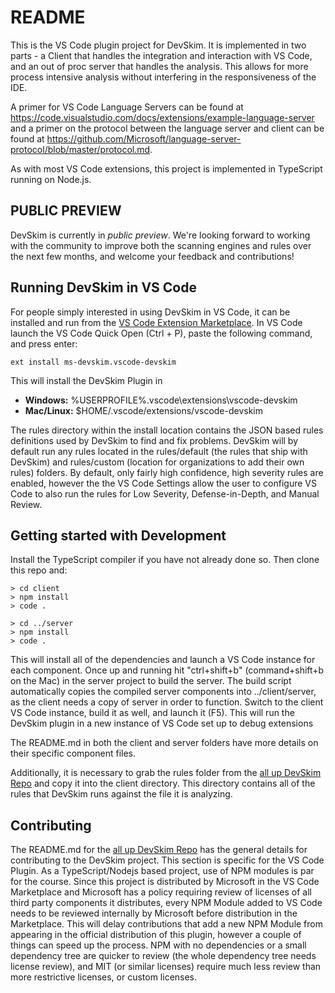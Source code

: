 # README

This is the VS Code plugin project for DevSkim.  It is implemented in two parts - a Client that handles the integration and interaction with VS Code, and an out of proc server that handles the analysis.  This allows for more process intensive analysis without interfering in the responsiveness of the IDE.  

A primer for VS Code Language Servers can be found at <https://code.visualstudio.com/docs/extensions/example-language-server> and a primer on the protocol between the language server and client can be found at <https://github.com/Microsoft/language-server-protocol/blob/master/protocol.md>.

As with most VS Code extensions, this project is implemented in TypeScript running on Node.js.

## PUBLIC PREVIEW

DevSkim is currently in *public preview*. We're looking forward to working with the community
to improve both the scanning engines and rules over the next few months, and welcome your feedback
and contributions!

## Running DevSkim in VS Code

For people simply interested in using DevSkim in VS Code, it can be installed and run from the [VS Code Extension Marketplace](https://marketplace.visualstudio.com/items?itemName=MS-DevSkim.vscode-devskim).  In VS Code launch the VS Code Quick Open (Ctrl + P), paste the following command, and press enter:

    ext install ms-devskim.vscode-devskim

This will install the DevSkim Plugin in

- **Windows:** %USERPROFILE%\.vscode\extensions\vscode-devskim
- **Mac/Linux:** $HOME/.vscode/extensions/vscode-devskim

The rules directory within the install location contains the JSON based rules definitions used by DevSkim to find and fix problems.  DevSkim will by default run any rules located in the rules/default (the rules that ship with DevSkim) and rules/custom (location for organizations to add their own rules) folders.  By default, only fairly high confidence, high severity rules are enabled, however the the VS Code Settings allow the user to configure VS Code to also run the rules for Low Severity, Defense-in-Depth, and Manual Review.

## Getting started with Development

Install the TypeScript compiler if you have not already done so.  Then clone this repo and:

    > cd client
    > npm install
    > code .

    > cd ../server
    > npm install
    > code .

This will install all of the dependencies and launch a VS Code instance for each component.  Once up and running hit "ctrl+shift+b" (command+shift+b on the Mac) in the server project to build the server.  The build script automatically copies the compiled server components into ../client/server, as the client needs a copy of server in order to function.  Switch to the client VS Code instance, build it as well, and launch it (F5).  This will run the DevSkim plugin in a new instance of VS Code set up to debug extensions

The README.md in both the client and server folders have more details on their specific component files.

Additionally, it is necessary to grab the rules folder from the [all up DevSkim Repo](https://github.com/Microsoft/DevSkim) and copy it into the client directory.  This directory contains all of the rules that DevSkim runs against the file it is analyzing.

## Contributing

The README.md for the [all up DevSkim Repo](https://github.com/Microsoft/DevSkim) has the general details for contributing to the DevSkim project.  This section is specific for the VS Code Plugin.  As a TypeScript/Nodejs based project, use of NPM modules is par for the course.  Since this project is distributed by Microsoft in the VS Code Marketplace and Microsoft has a policy requiring review of licenses of all third party components it distributes, every NPM Module added to VS Code needs to be reviewed internally by Microsoft before distribution in the Marketplace.  This will delay contributions that add a new NPM Module from appearing in the official distribution of this plugin, however a couple of things can speed up the process.  NPM with no dependencies or a small dependency tree are quicker to review (the whole dependency tree needs license review), and MIT (or similar licenses) require much less review than more restrictive licenses, or custom licenses.

